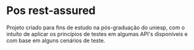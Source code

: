 # Pos rest-assured

Projeto criado para fins de estudo na pós-graduação do uniesp, com o intuíto de aplicar os princípios de testes em algumas API's disponíveis e com base em 
alguns cenários de teste. 
